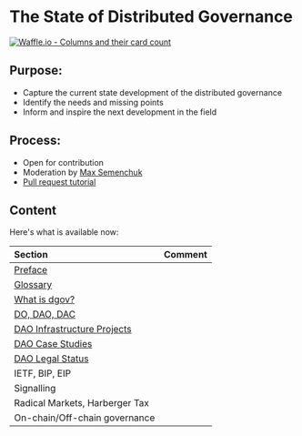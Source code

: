# The State of Distributed Governance

[![Waffle.io - Columns and their card count](https://badge.waffle.io/MaxSemenchuk/dgovstate.svg?columns=all)](https://waffle.io/MaxSemenchuk/dgovstate)

## Purpose:

* Capture the current state development of the distributed governance
* Identify the needs and missing points
* Inform and inspire the next development in the field


## Process:

* Open for contribution
* Moderation by [Max Semenchuk](mailto:max.semenchuk@gmail.com)
* [Pull request tutorial](https://www.youtube.com/watch?v=IBYHohWm_5w)


## Content

Here's what is available now:

| Section                                                          | Comment |
| :-------                                                         | ------  |
| [Preface](preface.md)                                            |         |
| [Glossary](glossary.md)                                          |         |
| [What is dgov?](what-is-dgov.md)                                 |         |
| [DO, DAO, DAC](do-dao-dac.md)                                    |         |
| [DAO Infrastructure Projects](dao-infrastructure-projects.md)    |         |
| [DAO Case Studies](dao-case-studies.md)                          |         |
| [DAO Legal Status](dao-legal-status.md)                          |         |
| IETF, BIP, EIP                                                   |         |
| Signalling                                                       |         |
| Radical Markets, Harberger Tax                                   |         |
| On-chain/Off-chain governance                                    |         |


